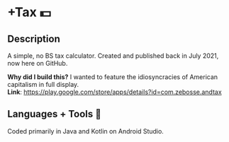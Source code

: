 # +Tax 💵

## Description
A simple, no BS tax calculator. Created and published back in July 2021, now here on GitHub.

**Why did I build this?** I wanted to feature the idiosyncracies of American capitalism in full display.<br>
**Link**: https://play.google.com/store/apps/details?id=com.zebosse.andtax

## Languages + Tools 🥞
Coded primarily in Java and Kotlin on Android Studio.

